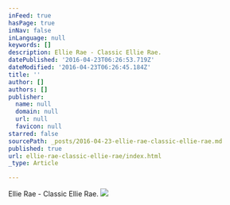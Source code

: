 ```yaml
---
inFeed: true
hasPage: true
inNav: false
inLanguage: null
keywords: []
description: Ellie Rae - Classic Ellie Rae.
datePublished: '2016-04-23T06:26:53.719Z'
dateModified: '2016-04-23T06:26:45.184Z'
title: ''
author: []
authors: []
publisher:
  name: null
  domain: null
  url: null
  favicon: null
starred: false
sourcePath: _posts/2016-04-23-ellie-rae-classic-ellie-rae.md
published: true
url: ellie-rae-classic-ellie-rae/index.html
_type: Article

---
```

Ellie Rae - Classic Ellie Rae.
![](https://the-grid-user-content.s3-us-west-2.amazonaws.com/406dfa8e-6cb3-40fc-8e2c-8c7d74f2c39f.jpg)
